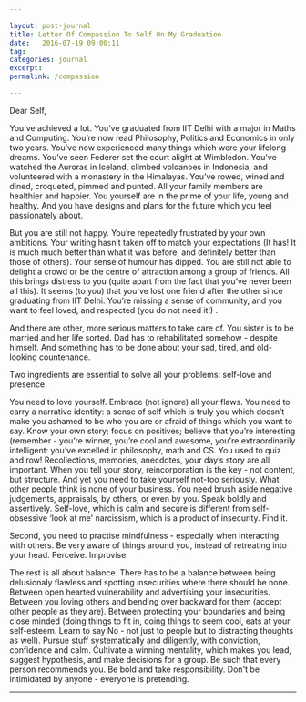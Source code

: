 ```yaml
---

layout: post-journal
title: Letter Of Compassion To Self On My Graduation
date:   2016-07-19 09:00:11
tag: 
categories: journal
excerpt: 
permalink: /compassion

---
```




Dear Self,


You’ve achieved a lot. You’ve graduated from IIT Delhi with a major in Maths and Computing. You’re now read Philosophy, Politics and Economics in only two years.  You’ve now experienced many things which were your lifelong dreams. You’ve seen Federer set the court alight at Wimbledon. You've watched the Auroras in Iceland, climbed volcanoes in Indonesia, and volunteered with a monastery in the Himalayas. You’ve rowed, wined and dined, croqueted, pimmed and punted.  All your family members are healthier and happier. You yourself are in the prime of your life, young and healthy. And you have designs and plans for the future which you feel passionately about. 

But you are still not happy. You’re repeatedly frustrated by your own ambitions. Your writing hasn’t taken off to match your expectations (It has! It is much much better than what it was before, and definitely better than those of others).  Your sense of humour has dipped. You are still not able to delight a crowd or be the centre of attraction among a group of friends. All this brings distress to you (quite apart from the fact that you’ve never been all this). It seems (to you) that you've lost one friend after the other since graduating from IIT Delhi. You’re missing a sense of community, and you want to feel loved, and respected (you do not need it!) .

And there are other, more serious matters to take care of. You sister is to be married and her life sorted. Dad has to rehabilitated somehow - despite himself. And something has to be done about your sad, tired, and old-looking countenance.

Two ingredients are essential to solve all your problems: self-love and presence.

You need to love yourself. Embrace (not ignore) all your flaws. You need to carry a narrative identity: a sense of self which is truly you  which doesn’t make you ashamed to be who you are or  afraid of things which you want to say. Know your own story; focus on positives; believe that you’re interesting (remember -  you’re winner, you’re cool and awesome, you're extraordinarily intelligent: you’ve excelled in philosophy, math and CS. You used to quiz and row!  Recollections, memories, anecdotes, your day’s story are all important.  When you tell your story, reincorporation is the key - not content, but structure. And yet you need to take yourself not-too seriously. What other people think is none of your business. You need brush aside negative judgements, appraisals, by others, or even by you. Speak boldly and assertively. Self-love, which is calm and secure is different from self-obsessive ‘look at me' narcissism, which is a product of insecurity. Find it.  

Second, you need to practise mindfulness - especially when interacting with others. Be very aware of things around you, instead of retreating into your head. Perceive. Improvise.

The rest is all about balance. There has to be a balance between being delusionaly flawless and spotting insecurities where there should be none. Between open hearted vulnerability and advertising your insecurities. Between you loving others and bending over backward for them (accept other people as they are). Between protecting your boundaries and being close minded (doing things to fit in, doing things to seem cool, eats at your self-esteem.  Learn to say No -  not just to people but to distracting thoughts as well).  Pursue stuff systematically and diligently, with conviction, confidence and calm. Cultivate a winning mentality, which makes you lead, suggest hypothesis, and make decisions for a group.  Be such that every person recommends you. Be bold and take responsibility.  Don't be intimidated by anyone - everyone is pretending.






***

